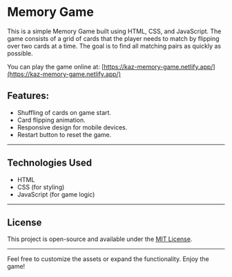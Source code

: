 # Memory Game

This is a simple Memory Game built using HTML, CSS, and JavaScript. The game consists of a grid of cards that the player needs to match by flipping over two cards at a time. The goal is to find all matching pairs as quickly as possible.

You can play the game online at: [https://kaz-memory-game.netlify.app/](https://kaz-memory-game.netlify.app/)

## Features:
- Shuffling of cards on game start.
- Card flipping animation.
- Responsive design for mobile devices.
- Restart button to reset the game.

---

## Technologies Used
- HTML
- CSS (for styling)
- JavaScript (for game logic)

---

## License
This project is open-source and available under the [MIT License](LICENSE).

---

Feel free to customize the assets or expand the functionality. Enjoy the game!
